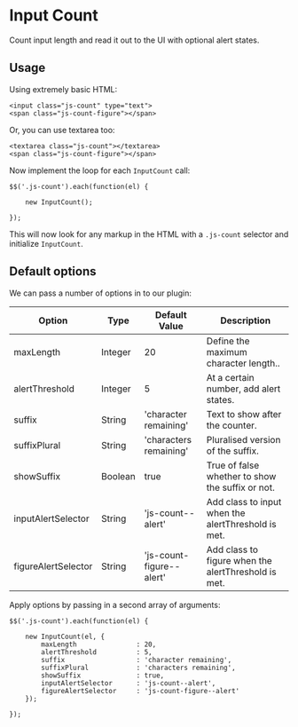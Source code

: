 # Input Count

Count input length and read it out to the UI with optional alert states.


## Usage

Using extremely basic HTML:

````
<input class="js-count" type="text">
<span class="js-count-figure"></span>
````
Or, you can use textarea too:
````
<textarea class="js-count"></textarea>
<span class="js-count-figure"></span>
````

Now implement the loop for each `InputCount` call:

````
$$('.js-count').each(function(el) {

	new InputCount();

});
````

This will now look for any markup in the HTML with a `.js-count` selector and initialize `InputCount`.


## Default options

We can pass a number of options in to our plugin:

| Option  			| Type   	| Default Value		| Description		|
|---	    		|---	    |---	 			|---    			|
| maxLength     	| Integer   | 20				| Define the maximum character length.. |
| alertThreshold  	| Integer  	| 5					| At a certain number, add alert states. |
| suffix  			| String  	| 'character remaining'	 | Text to show after the counter. |
| suffixPlural  	| String  	| 'characters remaining' | Pluralised version of the suffix. |
| showSuffix  		| Boolean  	| true				| True of false whether to show the suffix or not. |
| inputAlertSelector  | String  | 'js-count--alert'	| Add class to input when the alertThreshold is met. |
| figureAlertSelector | String  | 'js-count-figure--alert' | Add class to figure when the alertThreshold is met. |

Apply options by passing in a second array of arguments:

````
$$('.js-count').each(function(el) {

	new InputCount(el, {
		maxLength               : 20,
		alertThreshold          : 5,
		suffix 					: 'character remaining',
		suffixPlural		    : 'characters remaining',
		showSuffix              : true,
		inputAlertSelector      : 'js-count--alert',
		figureAlertSelector     : 'js-count-figure--alert'
	});

});
````
